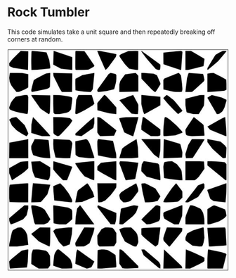 # Rock Tumbler

This code simulates take a unit square and then repeatedly breaking off corners  at random.

![](rocks100.jpeg)
